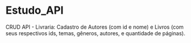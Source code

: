 # Estudo_API

CRUD API - Livraria:
Cadastro de Autores (com id e nome) e
Livros (com seus respectivos ids, temas, gêneros, autores, e quantidade de páginas).
